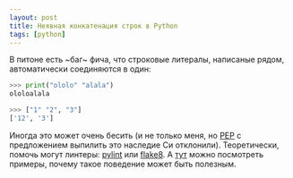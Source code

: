 ```yaml
---
layout: post
title: Неявная конкатенация строк в Python
tags: [python]
---
```

В питоне есть ~баг~ фича, что строковые литералы, написаные рядом, автоматически соединяются в один:
```python
>>> print("ololo" "alala")
ololoalala

>>> ["1" "2", "3"]
['12', '3']
```

Иногда это может очень бесить (и не только меня, но [PEP](https://legacy.python.org/dev/peps/pep-3126/) с предложением выпилить это наследие Си отклонили). Теоретически, помочь могут линтеры: [pylint](http://pylint.pycqa.org/en/stable/whatsnew/2.2.html) или [flake8](https://pypi.org/project/flake8-implicit-str-concat/). А [тут](https://stackoverflow.com/questions/2504536/why-allow-concatenation-of-string-literals) можно посмотреть примеры, почему такое поведение может быть полезным.

